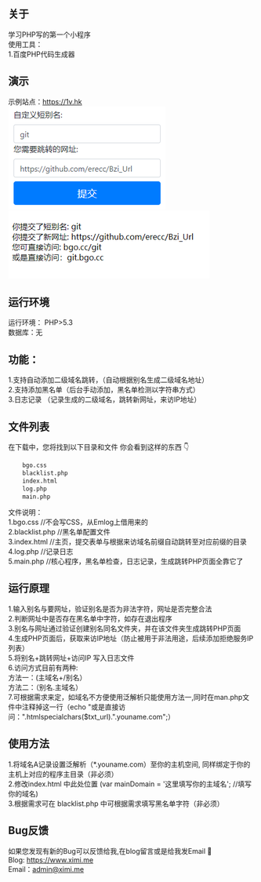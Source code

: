 ## 关于
学习PHP写的第一个小程序</br>
使用工具：</br>
        1.百度PHP代码生成器</br>
## 演示
示例站点：https://1v.hk </br>
![Example Image](images/bz_1.png)</br>
![Example Image](images/bz_2.png)</br>

## 运行环境
运行环境： PHP>5.3</br>
数据库：无</br>

## 功能：
1.支持自动添加二级域名跳转，（自动根据别名生成二级域名地址）</br>
2.支持添加黑名单（后台手动添加，黑名单检测以字符串方式）</br>
3.日志记录 （记录生成的二级域名，跳转新网址，来访IP地址）</br>

## 文件列表
在下载中，您将找到以下目录和文件  你会看到这样的东西 👇</br>
```
    bgo.css
    blacklist.php
    index.html
    log.php
    main.php
```
文件说明：</br>
   1.bgo.css         //不会写CSS，从Emlog上借用来的</br>
   2.blacklist.php  //黑名单配置文件</br>
   3.index.html    //主页，提交表单与根据来访域名前缀自动跳转至对应前缀的目录</br>
   4.log.php      //记录日志</br>
   5.main.php    //核心程序，黑名单检查，日志记录，生成跳转PHP页面全靠它了</br>
 ## 运行原理
   1.输入别名与要网址，验证别名是否为非法字符，网址是否完整合法</br>
   2.判断网址中是否存在黑名单中字符，如存在退出程序</br>
   3.别名与网址通过验证创建别名同名文件夹，并在该文件夹生成跳转PHP页面</br>
   4.生成PHP页面后，获取来访IP地址（防止被用于非法用途，后续添加拒绝服务IP列表）</br>
   5.将别名+跳转网址+访问IP 写入日志文件</br>
   6.访问方式目前有两种:</br>
     方法一：(主域名+/别名）</br>
     方法二：（别名.主域名）</br>
   7.可根据需求来定，如域名不方便使用泛解析只能使用方法一,同时在man.php文件中注释掉这一行（echo "或是直接访问：".htmlspecialchars($txt_url).".youname.com";）</br>
   
## 使用方法
   1.将域名A记录设置泛解析（*.youname.com）至你的主机空间, 同样绑定于你的主机上对应的程序主目录（非必须）</br>
   2.修改index.html 中此处位置 (var mainDomain = '这里填写你的主域名'; //填写你的域名) </br>
   3.根据需求可在 blacklist.php 中可根据需求填写黑名单字符（非必须）</br>
   
## Bug反馈
如果您发现有新的Bug可以反馈给我,在blog留言或是给我发Email 🎉</br>
  Blog: https://www.ximi.me</br>
 Email：admin@ximi.me</br>
